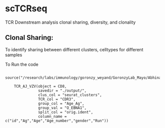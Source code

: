 # scTCRseq
TCR Downstream analysis clonal sharing, diversity, and clonality

## Clonal Sharing: 
To identify sharing between different clusters, celltypes for different samples

To Run the code

        
        source("/research/labs/immunology/goronzy_weyand/GoronzyLab_Mayo/Abhinav/Resources/scTCRseq/VZV_clonal_sharing.R")
        
        TCR_AJ_VZV(object = CD8, 
                   savedir = "./output/", 
                   clus_col = "seurat_clusters", 
                   TCR_col = "CDR3",
                   group_col = "Age_Ag", 
                   group_val = "O_EBNA1", 
                   split_col = "orig.ident",
                   column_name = c("id","Ag","Age","Age_number","gender","Run"))

                   
